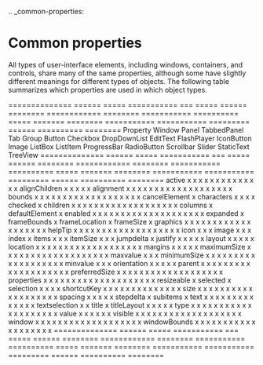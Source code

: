 .. _common-properties:

Common properties
=================

All types of user-interface elements, including windows, containers, and controls, share many of the same
properties, although some have slightly different meanings for different types of objects. The following
table summarizes which properties are used in which object types.

==============  ======  =====  ===========  ===  =====  ======  ========  ============  ========  ===========  ==========  =====  =======  ========  ===========  ===========  =========  ======  ==========  ========
Property        Window  Panel  TabbedPanel  Tab  Group  Button  Checkbox  DropDownList  EditText  FlashPlayer  IconButton  Image  ListBox  ListItem  ProgressBar  RadioButton  Scrollbar  Slider  StaticText  TreeView
==============  ======  =====  ===========  ===  =====  ======  ========  ============  ========  ===========  ==========  =====  =======  ========  ===========  ===========  =========  ======  ==========  ========
active          x                                       x       x         x             x         x            x           x      x                               x            x          x       x           x
alignChildren   x       x      x            x    x
alignment       x       x      x            x    x      x       x         x             x         x            x           x      x                  x            x            x          x       x           x
bounds          x       x      x            x    x      x       x         x             x         x            x           x      x                  x            x            x          x       x           x
cancelElement   x
characters              x      x            x    x
checked                                                                                                                                    x
children        x       x      x            x    x      x       x         x             x         x            x           x      x                  x            x            x          x       x           x
columns                                                                                                                           x
defaultElement  x
enabled         x       x      x            x    x      x       x         x             x         x            x           x      x        x         x            x            x          x       x           x
expanded                                                                                                                                   x
frameBounds     x
frameLocation   x
frameSize       x
graphics        x       x      x            x    x      x       x         x             x         x            x           x      x                  x            x            x          x       x           x
helpTip         x       x      x            x    x      x       x         x             x         x            x           x      x                  x            x            x          x       x           x
icon                                                                                                           x           x               x
image                                                                                                          x           x               x
index                                                                                                                                      x
items                                                                     x                                                       x                                                                           x
itemSize                                                                  x                                                       x                                                                           x
jumpdelta                                                                                                                                                                      x
justify                                                 x       x                       x                                                                         x                               x
layout          x       x      x            x    x
location        x       x      x            x    x      x       x         x             x         x            x           x      x                  x            x            x          x       x           x
margins         x       x      x            x    x
maximumSize     x       x      x            x    x      x       x         x             x         x            x           x      x                  x            x            x          x       x           x
maxvalue                                                                                                                                             x                         x          x
minimumSize     x       x      x            x    x      x       x         x             x         x            x           x      x                  x            x            x          x       x           x
minvalue                                                                                                                                             x                         x          x
orientation     x       x      x            x    x
parent          x       x      x            x    x      x       x         x             x         x            x           x      x        x         x            x            x          x       x           x
preferredSize   x       x      x            x    x      x       x         x             x         x            x           x      x                  x            x            x          x       x           x
properties      x       x      x            x    x      x       x         x             x         x            x           x      x        x         x            x            x          x       x           x
resizeable      x
selected                                                                                                                                   x
selection                      x                                          x                                                       x                                                                           x
shortcutKey     x                                       x       x         x             x         x            x           x      x                               x            x          x       x           x
size            x       x      x            x    x      x       x         x             x         x            x           x      x                  x            x            x          x       x           x
spacing         x       x      x            x    x
stepdelta                                                                                                                                                                      x
subitems                                                                                                                                   x
text            x       x      x            x           x       x         x             x                      x                           x         x            x                       x       x
textselection                                                             x             x
title                                                                                                          x
titleLayout                    x                                          x                       x            x           x
type            x       x      x            x    x      x       x         x             x         x            x           x      x        x         x            x            x          x       x           x
value                                                           x                                              x                                     x            x            x          x
visible         x       x      x            x    x      x       x         x             x         x            x           x      x                  x            x            x          x       x           x
window          x       x      x            x    x      x       x         x             x         x            x           x      x                  x            x            x          x       x           x
windowBounds    x       x      x            x    x      x       x         x             x         x            x           x      x                  x            x            x          x       x           x
==============  ======  =====  ===========  ===  =====  ======  ========  ============  ========  ===========  ==========  =====  =======  ========  ===========  ===========  =========  ======  ==========  ========

